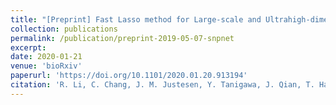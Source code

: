 ```yaml
---
title: "[Preprint] Fast Lasso method for Large-scale and Ultrahigh-dimensional Cox Model with applications to UK Biobank"
collection: publications
permalink: /publication/preprint-2019-05-07-snpnet
excerpt: 
date: 2020-01-21
venue: 'bioRxiv'
paperurl: 'https://doi.org/10.1101/2020.01.20.913194'
citation: 'R. Li, C. Chang, J. M. Justesen, Y. Tanigawa, J. Qian, T. Hastie, M. A. Rivas, R. J. Tibshirani, Fast Lasso method for Large-scale and Ultrahigh-dimensional Cox Model with applications to UK Biobank. bioRxiv, 2020.01.20.913194 (2020).'
---
```

<!-- ispublishedpreprint: "True" -->
